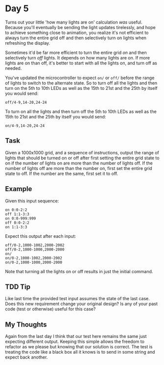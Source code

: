 Day 5
=====
Turns out your little 'how many lights are on' calculation _was_ useful. Because
you'll eventually be sending the light updates tirelessly, and hope to achieve 
something close to animation, you realize it's not efficient to always turn the
entire grid off and then selectively turn on lights when refreshing the display.

Sometimes it'd be far more efficient to turn the entire grid _on_ and then 
selectively turn _off_ lights. It depends on how many lights are on. If more 
lights are on than off, it's better to start with all the lights on, and turn
off as needed.

You've updated the microcontroller to expect `on/` or `off/` before the range of 
lights to switch to the alternate state. So to turn off all the lights and then
turn on the 5th to 10th LEDs as well as the 15th to 21st and the 25th by itself 
you would send:

`off/4-9,14-20,24-24`

To turn on all the lights and then turn off the 5th to 10th LEDs as well as the 
15th to 21st and the 25th by itself you would send:

`on/4-9,14-20,24-24`

Task
----
Given a 1000x1000 grid, and a sequence of instructions, output the range of 
lights that should be turned on or off after first setting the entire grid state
to on if the number of lights on are more than the number of lights off. If the 
number of lights off are more than the number on, first set the entire grid 
state to off. If the number are the same, first set it to off.

Example
-------
Given this input sequence:

```
on 0:0-2:2
off 1:1-3:3
on 0:0-999:999
off 0:0-2:2
on 1:1-3:3
```

Expect this output after each input:

```
off/0-2,1000-1002,2000-2002
off/0-2,1000-1000,2000-2000
on/
on/0-2,1000-1002,2000-2002
on/0-2,1000-1000,2000-2000
```

Note that turning all the lights on or off results in just the initial command. 

TDD Tip
-------
Like last time the provided test input assumes the state of the last case. Does
this new requirement change your original design? Is any of your past code (test
or otherwise) useful for this case?

My Thoughts
-----------
Again from the last day I think that our test here remains the same just
expecting different output. Keeping this simple allows the freedom to refactor
as we please but knowing that our solution is correct. The test is treating the
code like a black box all it knows is to send in some string and expect back
another.
